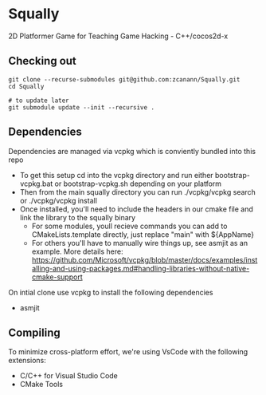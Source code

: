 Squally
=========
2D Platformer Game for Teaching Game Hacking - C++/cocos2d-x

Checking out
------------
```
git clone --recurse-submodules git@github.com:zcanann/Squally.git
cd Squally

# to update later
git submodule update --init --recursive .
```

Dependencies
---------
Dependencies are managed via vcpkg which is conviently bundled into this repo
- To get this setup cd into the vcpkg directory and run either bootstrap-vcpkg.bat or bootstrap-vcpkg.sh depending on your platform
- Then from the main squally directory you can run ./vcpkg/vcpkg search <packagename> or ./vcpkg/vcpkg install <packagename> 
- Once installed, you'll need to include the headers in our cmake file and link the library to the squally binary
    - For some modules, youll recieve commands you can add to CMakeLists.template directly, just replace "main" with ${AppName}
    - For others you'll have to manually wire things up, see asmjit as an example. More details here: https://github.com/Microsoft/vcpkg/blob/master/docs/examples/installing-and-using-packages.md#handling-libraries-without-native-cmake-support

On intial clone use vcpkg to install the following dependencies
- asmjit


Compiling
---------
To minimize cross-platform effort, we're using VsCode with the following extensions:
- C/C++ for Visual Studio Code
- CMake Tools